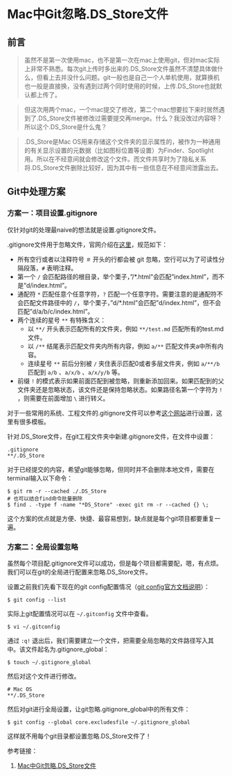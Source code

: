 # Mac中Git忽略.DS_Store文件


## 前言
> 虽然不是第一次使用mac，也不是第一次在mac上使用git，但对mac实际上非常不熟悉。每次git上传时多出来的.DS\_Store文件虽然不清楚具体做什么，但看上去并没什么问题。git一般也是自己一个人单机使用，就算换机也一般是直接换，没有遇到过两个同时使用的时候，上传.DS\_Store也就默认都上传了。

> 但这次用两个mac，一个mac提交了修改，第二个mac想要拉下来时居然遇到了.DS\_Store文件被修改过需要提交再merge。什么？我没改过内容呀？所以这个.DS\_Store是什么鬼？

> .DS\_Store是Mac OS用来存储这个文件夹的显示属性的，被作为一种通用的有关显示设置的元数据（比如图标位置等设置）为Finder、Spotlight用。所以在不经意间就会修改这个文件。而文件共享时为了隐私关系将.DS\_Store文件删除比较好，因为其中有一些信息在不经意间泄露出去。

## Git中处理方案

### 方案一：项目设置.gitignore

仅针对git的处理最naive的想法就是设置.gitignore文件。

.gitignore文件用于忽略文件，官网介绍在[这里](https://git-scm.com/docs/gitignore)，规范如下：

- 所有空行或者以注释符号 `＃` 开头的行都会被 git 忽略，空行可以为了可读性分隔段落，`#` 表明注释。
- 第一个 `/` 会匹配路径的根目录，举个栗子，”/*.html”会匹配”index.html”，而不是”d/index.html”。
- 通配符 `*` 匹配任意个任意字符，`?` 匹配一个任意字符。需要注意的是通配符不会匹配文件路径中的 `/`，举个栗子，”d/*.html”会匹配”d/index.html”，但不会匹配”d/a/b/c/index.html”。
- 两个连续的星号 `**` 有特殊含义：
    - 以 `**/` 开头表示匹配所有的文件夹，例如 `**/test.md` 匹配所有的test.md文件。
    - 以 `/**` 结尾表示匹配文件夹内所有内容，例如 `a/**` 匹配文件夹a中所有内容。
    - 连续星号 `**` 前后分别被 `/` 夹住表示匹配0或者多层文件夹，例如 `a/**/b` 匹配到 `a/b` 、`a/x/b` 、`a/x/y/b` 等。
- 前缀 `!` 的模式表示如果前面匹配到被忽略，则重新添加回来。如果匹配到的父文件夹还是忽略状态，该文件还是保持忽略状态。如果路径名第一个字符为 `!` ，则需要在前面增加 `\` 进行转义。

对于一些常用的系统、工程文件的.gitignore文件可以参考[这个网站](https://www.gitignore.io/)进行设置，这里有很多模板。

针对.DS_Store文件，在git工程文件夹中新建.gitignore文件，在文件中设置：

```
.gitignore
**/.DS_Store 
```

对于已经提交的内容，希望git能够忽略，但同时并不会删除本地文件，需要在terminal输入以下命令：

```
$ git rm -r --cached ./.DS_Store
# 也可以结合find命令批量删除
$ find . -type f -name "*DS_Store" -exec git rm -r --cached {} \; 
```


这个方案的优点就是方便、快捷、最容易想到，缺点就是每个git项目都要重复一遍。

### 方案二：全局设置忽略

虽然每个项目配.gitignore文件可以成功，但是每个项目都需要配，嗯，有点烦。我们可以在git的全局进行配置来忽略.DS_Store文件。

设置之前我们先看下现在的git config配置情况（[git config官方文档说明](https://git-scm.com/docs/git-config)）：

```
$ git config --list 
```

实际上git配置情况可以在 `~/.gitconfig` 文件中查看。

```
$ vi ~/.gitconfig 
```

通过 `:q!` 退出后，我们需要建立一个文件，把需要全局忽略的文件路径写入其中。该文件起名为.gitignore_global：

```
$ touch ~/.gitignore_global 
```

然后对这个文件进行修改。

```
# Mac OS
**/.DS_Store 
```

然后对git进行全局设置，让git忽略.gitignore_global中的所有文件：

```
$ git config --global core.excludesfile ~/.gitignore_global 
```

这样就不用每个git目录都设置忽略.DS_Store文件了！


参考链接：

1.  [Mac中Git忽略.DS_Store文件](https://orianna-zzo.github.io/sci-tech/2018-01/mac%E4%B8%ADgit%E5%BF%BD%E7%95%A5.ds_store%E6%96%87%E4%BB%B6/)

